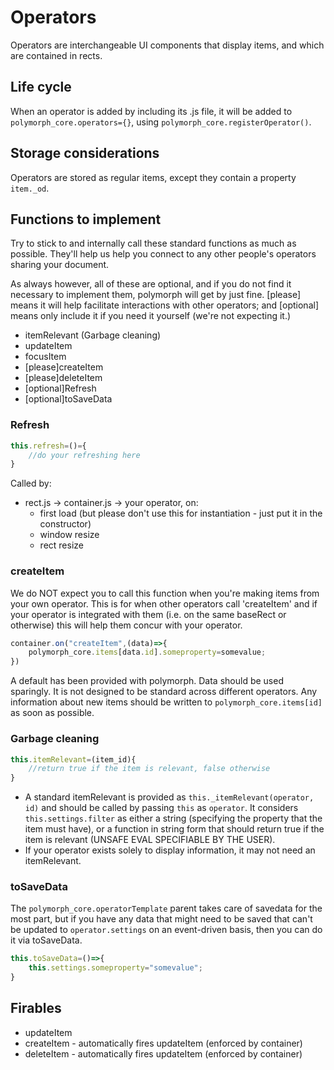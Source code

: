 # Operators
Operators are interchangeable UI components that display items, and which are contained in rects. 

## Life cycle
When an operator is added by including its .js file, it will be added to `polymorph_core.operators={}`, using `polymorph_core.registerOperator()`.

## Storage considerations
Operators are stored as regular items, except they contain a property `item._od`.
## Functions to implement
Try to stick to and internally call these standard functions as much as possible. They'll help us help you connect to any other people's operators sharing your document.

As always however, all of these are optional, and if you do not find it necessary to implement them, polymorph will get by just fine. [please] means it will help facilitate interactions with other operators; and [optional] means only include it if you need it yourself (we're not expecting it.)
- itemRelevant (Garbage cleaning)
- updateItem
- focusItem
- [please]createItem
- [please]deleteItem
- [optional]Refresh
- [optional]toSaveData
### Refresh
```javascript
this.refresh=()={
    //do your refreshing here
}
```
Called by:
- rect.js -> container.js -> your operator, on:
    - first load (but please don't use this for instantiation - just put it in the constructor)
    - window resize
    - rect resize
### createItem
We do NOT expect you to call this function when you're making items from your own operator. This is for when other operators call 'createItem' and if your operator is integrated with them (i.e. on the same baseRect or otherwise) this will help them concur with your operator.
```javascript
container.on("createItem",(data)=>{
    polymorph_core.items[data.id].someproperty=somevalue;
})
```

A default has been provided with polymorph.
Data should be used sparingly. It is not designed to be standard across different operators. Any information about new items should be written to `polymorph_core.items[id]` as soon as possible.
### Garbage cleaning
```javascript
this.itemRelevant=(item_id){
    //return true if the item is relevant, false otherwise
}
```
- A standard itemRelevant is provided as `this._itemRelevant(operator, id)` and should be called by passing `this` as `operator`. It considers `this.settings.filter` as either a string (specifying the property that the item must have), or a function in string form that should return true if the item is relevant (UNSAFE EVAL SPECIFIABLE BY THE USER).
- If your operator exists solely to display information, it may not need an itemRelevant.
### toSaveData
The `polymorph_core.operatorTemplate` parent takes care of savedata for the most part, but if you have any data that might need to be saved that can't be updated to `operator.settings` on an event-driven basis, then you can do it via toSaveData.
```javascript
this.toSaveData=()=>{
    this.settings.someproperty="somevalue";
}
```
## Firables
- updateItem
- createItem - automatically fires updateItem (enforced by container)
- deleteItem - automatically fires updateItem (enforced by container)
